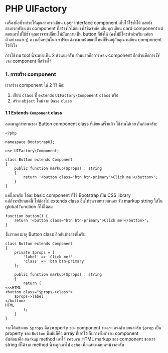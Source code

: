 # PHP UIFactory

เครื่องมือที่จะช่วยให้คุณสามารถเชียน user interface component เก็บไว้ใช้ซ้ำได้ และยังสามารถปรับแต่ง component ที่สร้างไว้ได้อย่างไร้ขีดจำกัด เช่น คุณเขียน card component แต่ตอนเอาไปใช้ซ้ำ คุณอาจจะเปลี่ยนให้มันกลายเป็น button ก็ยังได้ (คงไม่มีใครทำอ่ะครับ แค่ยกตัวอย่างเฉย ๆ) ความยืดหยุ่นในการปรับแต่งจะมากน้อยแค่ไหนก็ขึ้นอยู่กับคุณจะเขียน component ไว้ยังไง  

การใช้งาน tool นี้จะแบ่งเป็น 2 ส่วนนะครับ ส่วนแรกคือการ*สร้าง* component อีกส่วนคือการ*ใช้งาน* component ที่สร้างไว้

### 1. การสร้าง component
เราสร้าง component ได้ 2 วิธี คือ:
1. เขียน `class` ที่ `extends` `UIFactory\Component` `class` หรือ
2. สร้าง `object` ใหม่จาก `Base` `class`

#### 1.1 Extends `Component` class
ลองมาดูภาพรวมของ Button component class ที่เขียนเสร็จแล้ว ใช้งานได้เลย กันก่อนครับ:
```
<?php

namespace BootstrapUI;

use UIFactory\Component;

class Button extends Component
{
	public function markup($props) : string
	{
		return '<button class="btn btn-primary">Click me!</button>';
	}
}
```
แค่นี้ละครับ ได้ละ basic component ที่ใช้ Bootstrap เป็น CSS library  
แต่ถ้าจะเขียนแค่นี้ ไม่ต้องไป extends class อื่นให้วุ่นวายหรอกเนอะ จับ markup string ใส่ใน global function ก็ใช้ได้ละ:
```
function button() {
	return '<button class="btn btn-primary">Click me!</button>';
}
```

งั้นเราลองมาดู Button class อีกอันข้างล่างนี้ครับ:
```
class Button extends Component
{
	private $props = [
		'label' => 'Click me!'
		'class' => 'btn btn-primary'
	];

	public function markup($props) : string
	{
		return (
<<<HTML
<button class="$props->class">
	$props->label
</button>
HTML
		);
	}
}
```
จากโค้ดข้างบน `$props` คือ property ของ component ของเรา ตรงตัวเลยนะครับ `$prop` เป็น property ของ `Button` ซึ่งมันก็คือ array ที่เอาไว้เก็บการตั้งค่าของ component  
อันต่อมาคือ `markup` method เอาไว้ `return` HTML markup ของ component ของเรา string ที่ได้จาก method นี้จะถูกเอาไป `echo` เพื่อแสดงผลบนหน้าจอครับ
